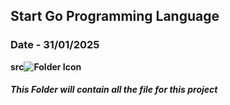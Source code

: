 ## Start Go Programming Language ##

### Date - 31/01/2025 ###

**src![Folder Icon](https://example.com/folder-icon.png)**
##### This Folder will contain all the file for this project #####
